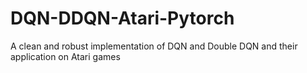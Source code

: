 # DQN-DDQN-Atari-Pytorch
A clean and robust implementation of DQN and Double DQN and their application on Atari games
